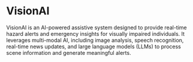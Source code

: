 # VisionAI
VisionAI is an AI-powered assistive system designed to provide real-time hazard alerts and emergency insights for visually impaired individuals. It leverages multi-modal AI, including image analysis, speech recognition, real-time news updates, and large language models (LLMs) to process scene information and generate meaningful alerts.
